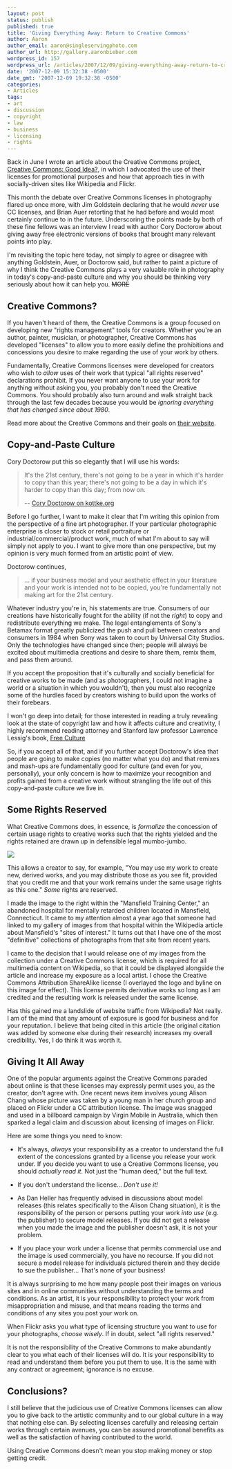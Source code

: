 ```yaml
---
layout: post
status: publish
published: true
title: 'Giving Everything Away: Return to Creative Commons'
author: Aaron
author_email: aaron@singleservingphoto.com
author_url: http://gallery.aaronbieber.com
wordpress_id: 157
wordpress_url: /articles/2007/12/09/giving-everything-away-return-to-creative-commons/
date: '2007-12-09 15:32:38 -0500'
date_gmt: '2007-12-09 19:32:38 -0500'
categories:
- Articles
tags:
- art
- discussion
- copyright
- law
- business
- licensing
- rights
---
```


Back in June I wrote an article about the Creative Commons
project, [Creative Commons: Good Idea?][cc], in which I advocated the use of
their licenses for promotional purposes and how that approach ties in with
socially-driven sites like Wikipedia and Flickr.

[cc]: /articles/2007/06/25/creative-commons-good-idea/

This month the debate over Creative Commons licenses in photography flared up
once more, with Jim Goldstein declaring that he would _never_ use CC licenses,
and Brian Auer retorting that he had before and would most certainly continue to
in the future. Underscoring the points made by both of these fine fellows was an
interview I read with author Cory Doctorow about giving away free electronic
versions of books that brought many relevant points into play.

I'm revisiting the topic here today, not simply to agree or disagree with
anything Goldstein, Auer, or Doctorow said, but rather to paint a picture of why
I think the Creative Commons plays a very valuable role in photography in
today's copy-and-paste culture and why you should be thinking very seriously
about how it can help you. ~~MORE~~

## Creative Commons?

If you haven't heard of them, the Creative Commons is a group focused on
developing new "rights management" tools for creators. Whether you're an author,
painter, musician, or photographer, Creative Commons has developed "licenses" to
allow you to more easily define the prohibitions and concessions you desire to
make regarding the use of your work by others.

Fundamentally, Creative Commons licenses were developed for creators who wish to
_allow_ uses of their work that typical "all rights reserved" declarations
prohibit. If you never want anyone to use your work for anything without asking
you, you probably don't need the Creative Commons. You should probably also turn
around and walk straight back through the last few decades because you would be
*ignoring everything that has changed since about 1980*.

Read more about the Creative Commons and their goals
on [their website](http://creativecommons.org/about/).

## Copy-and-Paste Culture

Cory Doctorow put this so elegantly that I will use his words:

> It's the 21st century, there's not going to be a year in which it's harder to
> copy than this year; there's not going to be a day in which it's harder to
> copy than this day; from now on. 
>
> -- [Cory Doctorow on kottke.org](http://www.kottke.org/07/11/cory-doctorow)

Before I go further, I want to make it clear that I'm writing this opinion from
the perspective of a fine art photographer. If your particular photographic
enterprise is closer to stock or retail portraiture or
industrial/commercial/product work, much of what I'm about to say will simply
not apply to you. I want to give more than one perspective, but my opinion is
very much formed from an artistic point of view.

Doctorow continues,

> ... if your business model and your aesthetic effect in your literature and
> your work is intended not to be copied, you're fundamentally not making art
> for the 21st century.

Whatever industry you're in, his statements are true. Consumers of our creations
have historically fought for the ability (if not the _right_) to copy and
redistribute everything we make. The legal entanglements of Sony's Betamax
format greatly publicized the push and pull between creators and consumers in
1984 when Sony was taken to court by Universal City Studios. Only the
technologies have changed since then; people will always be excited about
multimedia creations and desire to share them, remix them, and pass them around.

If you accept the proposition that it's culturally and socially beneficial for
creative works to be made (and as photographers, I could not imagine a world or
a situation in which you wouldn't), then you must also recognize some of the
hurdles faced by creators wishing to build upon the works of their forebears.

I won't go deep into detail; for those interested in reading a truly
revealing look at the state of copyright law and how it affects culture
and creativity, I highly recommend reading attorney and Stanford law
professor Lawrence Lessig's book, [Free
Culture](http://www.free-culture.cc/remixes/.)

So, if you accept all of that, and if you further accept Doctorow's idea that
people are going to make copies (no matter what you do) and that remixes and
mash-ups are fundamentally good for culture (and even for you, personally), your
only concern is how to maximize your recognition and profits gained from a
creative work without strangling the life out of this copy-and-paste culture we
live in.

## Some Rights Reserved

What Creative Commons does, in essence, is _formalize_ the concession of certain
usage rights to creative works such that the rights yielded and the rights
retained are drawn up in defensible legal mumbo-jumbo.

![](/articles/AssistanceCC.jpg)

This allows a creator to say, for example, "You may use my work to create new,
derived works, and you may distribute those as you see fit, provided that you
credit me and that your work remains under the same usage rights as this one."
_Some_ rights are reserved.

I made the image to the right within the "Mansfield Training Center," an
abandoned hospital for mentally retarded children located in Mansfield,
Connecticut. It came to my attention almost a year ago that someone had linked
to my gallery of images from that hospital within the Wikipedia article about
Mansfield's "sites of interest." It turns out that I have one of the most
"definitive" collections of photographs from that site from recent years.

I came to the decision that I would release one of my images from the collection
under a Creative Commons license, which is required for all multimedia content
on Wikipedia, so that it could be displayed alongside the article and increase
my exposure as a local artist. I chose the Creative Commons Attribution
ShareAlike license (I overlayed the logo and byline on this image for
effect). This license permits derivative works so long as I am credited and the
resulting work is released under the same license.

Has this gained me a landslide of website traffic from Wikipedia? Not really. I
am of the mind that any amount of exposure is good for business and for your
reputation. I believe that being cited in this article (the original citation
was added by someone else during their research) increases my overall
credibility. Yes, I do think it was worth it.

## Giving It All Away

One of the popular arguments against the Creative Commons paraded about online
is that these licenses may expressly permit uses you, as the creator, don't
agree with. One recent news item involves young Alison Chang whose picture was
taken by a young man in her church group and placed on Flickr under a CC
attribution license. The image was snagged and used in a billboard campaign by
Virgin Mobile in Australia, which then sparked a legal claim and discussion
about licensing of images on Flickr.

Here are some things you need to know:

* It's always, *always* your responsibility as a creator to understand the full
  extent of the concessions granted by a license you release your work under. If
  you decide you want to use a Creative Commons license, you should _actually
  read it_. Not just the "human deed," but the full text.

* If you don't understand the license... *Don't use it!*

* As Dan Heller has frequently advised in discussions about model releases (this
  relates specifically to the Alison Chang situation), it is the responsibility
  of the person or persons putting your work _into use_ (e.g. the publisher) to
  secure model releases. If you did not get a release when you made the image
  and the publisher doesn't ask, it is not your problem.

* If you place your work under a license that permits commercial use and the
  image is used commercially, you have no recourse. If you did not secure a
  model release for individuals pictured therein and they decide to sue the
  publisher... That's none of your business!

It is always surprising to me how many people post their images on various sites
and in online communities without understanding the terms and conditions. As an
artist, it is your responsibility to protect your work from misappropriation and
misuse, and that means reading the terms and conditions of any sites you post
your work on.

When Flickr asks you what type of licensing structure you want to use for your
photographs, _choose wisely_. If in doubt, select "all rights reserved."

It is not the responsibility of the Creative Commons to make abundantly clear to
you what each of their licenses will do. It is your responsibility to read and
understand them before you put them to use.  It is the same with any contract or
agreement; ignorance is no excuse.

## Conclusions?

I still believe that the judicious use of Creative Commons licenses can allow
you to give back to the artistic community and to our global culture in a way
that nothing else can. By selecting licenses carefully and releasing certain
works through certain avenues, you can be assured promotional benefits as well
as the satisfaction of having contributed to the world.

Using Creative Commons doesn't mean you stop making money or stop getting
credit.
